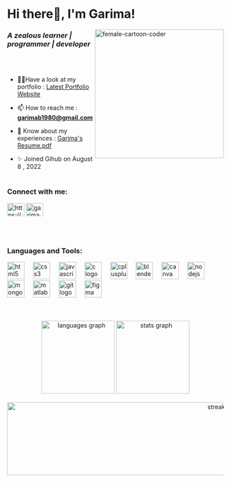 <h1 align="left">Hi there👋, I'm Garima!</h1>
<img align="right" height="300" alt="female-cartoon-coder" src="https://github.com/Garima3110/Garima3110/assets/110815240/0a08caac-0af6-415d-80f9-24ad0f1e27df">
<h3 align="left"><em>A zealous learner | programmer | developer</em></h3>
<br>
<br>

- 👨‍💻Have a look at my portfolio : [Latest Portfolio Website](https://latest-portfolio-beryl.vercel.app/)

- 📫 How to reach me : **garimab1980@gmail.com**

- 📄 Know about my experiences : [Garima's Resume.pdf](https://drive.google.com/file/d/1B1wPOQMuF6h7w_c8oP8ChADpU40fM0h7/view?usp=sharing)

- ✨ Joined Gihub on August 8 , 2022
  <br>
  <br>
<h3 align="left">Connect with me:</h3>
<a href="https://linkedin.com/in/https://bit.ly/3rl7nbo" target="blank"><img align="center" src="https://raw.githubusercontent.com/rahuldkjain/github-profile-readme-generator/master/src/images/icons/Social/linked-in-alt.svg" alt="https://bit.ly/3rl7nbo" height="30" width="40" /></a>
<a href="https://twitter.com/garima__31" target="blank"><img align="center" src="https://raw.githubusercontent.com/rahuldkjain/github-profile-readme-generator/master/src/images/icons/Social/twitter.svg" alt="garima__31" height="30" width="40" /></a>

<br><br>
<h3 align="left">Languages and Tools:</h3>

<div align="left">
  <img src="https://cdn.jsdelivr.net/gh/devicons/devicon/icons/html5/html5-original.svg" height="40" alt="html5 logo"  />
  <img width="12" />
  <img src="https://cdn.jsdelivr.net/gh/devicons/devicon/icons/css3/css3-original.svg" height="40" alt="css3 logo"  />
  <img width="12" />
  <img src="https://cdn.jsdelivr.net/gh/devicons/devicon/icons/javascript/javascript-original.svg" height="40" alt="javascript logo"  />
  <img width="12" />
  <img src="https://cdn.jsdelivr.net/gh/devicons/devicon/icons/c/c-original.svg" height="40" alt="c logo"  />
  <img width="12" />
  <img src="https://cdn.jsdelivr.net/gh/devicons/devicon/icons/cplusplus/cplusplus-original.svg" height="40" alt="cplusplus logo"  />
  <img width="12" />
  <img src="https://cdn.jsdelivr.net/gh/devicons/devicon/icons/blender/blender-original.svg" height="40" alt="blender logo"  />
  <img width="12" />
  <img src="https://cdn.jsdelivr.net/gh/devicons/devicon/icons/canva/canva-original.svg" height="40" alt="canva logo"  />
  <img width="12" />
  <img src="https://cdn.jsdelivr.net/gh/devicons/devicon/icons/nodejs/nodejs-original.svg" height="40" alt="nodejs logo"  />
  <img width="12" />
  <img src="https://cdn.jsdelivr.net/gh/devicons/devicon/icons/mongodb/mongodb-original.svg" height="40" alt="mongodb logo"  />
  <img width="12" />
  <img src="https://cdn.jsdelivr.net/gh/devicons/devicon/icons/matlab/matlab-original.svg" height="40" alt="matlab logo"  />
  <img width="12" />
  <img src="https://cdn.jsdelivr.net/gh/devicons/devicon/icons/git/git-original.svg" height="40" alt="git logo"  />
  <img width="12" />
  <img src="https://cdn.jsdelivr.net/gh/devicons/devicon/icons/figma/figma-original.svg" height="40" alt="figma logo"  />

</div>

<br>
<br>
<br>
<div align="center">
  <img src="https://github-readme-stats.vercel.app/api/top-langs?username=Garima3110&locale=en&hide_title=false&layout=compact&card_width=320&langs_count=5&theme=dark&hide_border=false" height="170" alt="languages graph"  />
  <img src="https://github-readme-stats.vercel.app/api?username=Garima3110&hide_title=false&hide_rank=false&show_icons=true&include_all_commits=true&count_private=true&disable_animations=false&theme=dark&locale=en&hide_border=false" height="170" alt="stats graph"/>
  <br><br>
  <img src="https://streak-stats.demolab.com?user=Garima3110&locale=en&mode=daily&theme=dark&hide_border=false&border_radius=5" height="170" alt="streak graph" width="1000" />
</div>

